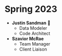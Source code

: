 # Spring 2023
* **Justin Sandman** :space_invader:
  * Data Modeler
  * Code Architect
* **Szavior McRae**
  * Team Manager
  * Client Liaison